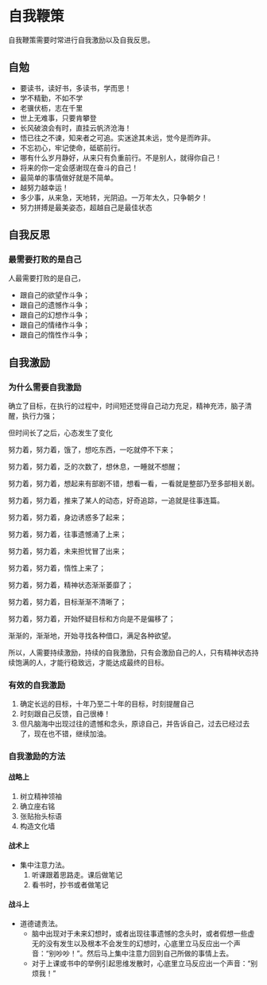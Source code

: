 # 自我鞭策
自我鞭策需要时常进行自我激励以及自我反思。

## 自勉
+ 要读书，读好书，多读书，学而思！
+ 学不精勤，不如不学
+ 老骥伏枥，志在千里
+ 世上无难事，只要肯攀登
+ 长风破浪会有时，直挂云帆济沧海！
+ 悟已往之不谏，知来者之可追。实迷途其未远，觉今是而昨非。
+ 不忘初心，牢记使命，砥砺前行。
+ 哪有什么岁月静好，从来只有负重前行。不是别人，就得你自己！
+ 将来的你一定会感谢现在奋斗的自己！
+ 最简单的事情做好就是不简单。
+ 越努力越幸运！
+ 多少事，从来急，天地转，光阴迫。一万年太久，只争朝夕！
+ 努力拼搏是最美姿态，超越自己是最佳状态


## 自我反思

### 最需要打败的是自己
人最需要打败的是自己，
+ 跟自己的欲望作斗争；
+ 跟自己的遗憾作斗争；
+ 跟自己的幻想作斗争；
+ 跟自己的情绪作斗争；
+ 跟自己的惰性作斗争；

## 自我激励

### 为什么需要自我激励
确立了目标，在执行的过程中，时间短还觉得自己动力充足，精神充沛，脑子清醒，执行力强；

但时间长了之后，心态发生了变化

努力着，努力着，饿了，想吃东西，一吃就停不下来；

努力着，努力着，乏的次数了，想休息，一睡就不想醒；

努力着，努力着，想起来有部剧不错，想看一看，一看就是整部乃至多部相关剧。

努力着，努力着，推来了某人的动态，好奇追踪，一追就是往事连篇。

努力着，努力着，身边诱惑多了起来；

努力着，努力着，往事遗憾涌了上来；

努力着，努力着，未来担忧冒了出来；

努力着，努力着，惰性上来了；

努力着，努力着，精神状态渐渐萎靡了；

努力着，努力着，目标渐渐不清晰了；

努力着，努力着，开始怀疑目标和方向是不是偏移了；

渐渐的，渐渐地，开始寻找各种借口，满足各种欲望。

所以，人需要持续激励，持续的自我激励，只有会激励自己的人，只有精神状态持续饱满的人，才能行稳致远，才能达成最终的目标。

### 有效的自我激励
1. 确定长远的目标，十年乃至二十年的目标，时刻提醒自己
2. 时刻跟自己反馈，自己很棒！
3. 但凡脑海中出现过往的遗憾和念头，原谅自己，并告诉自己，过去已经过去了，现在也不错，继续加油。

### 自我激励的方法

#### 战略上
1. 树立精神领袖
2. 确立座右铭
3. 张贴抬头标语
4. 构造文化墙

#### 战术上
+ 集中注意力法。
   1. 听课跟着思路走。课后做笔记
   2. 看书时，抄书或者做笔记

#### 战斗上
+ 道德谴责法。
  + 脑中出现对于未来幻想时，或者出现往事遗憾的念头时，或者假想一些虚无的没有发生以及根本不会发生的幻想时，心底里立马反应出一个声音：“别吵吵！”。然后马上集中注意力回到自己所做的事情上去。
  + 对于上课或书中的举例引起思维发散时，心底里立马反应出一个声音：“别烦我！”

